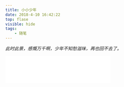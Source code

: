 ```yaml
---
title: 小小少年
date: 2018-4-10 16:42:22
top: flase
visible: hide
tags:
	- 随笔
---
```




*此时此景，感慨万千啊，少年不知愁滋味，再也回不去了。*

<iframe frameborder="no" border="0" marginwidth="0" marginheight="0" width=330 height=86 src="//music.163.com/outchain/player?type=2&id=395479&auto=1&height=66"></iframe>
